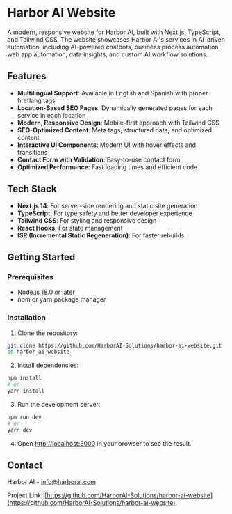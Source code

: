 # Harbor AI Website

A modern, responsive website for Harbor AI, built with Next.js, TypeScript, and Tailwind CSS. The website showcases Harbor AI's services in AI-driven automation, including AI-powered chatbots, business process automation, web app automation, data insights, and custom AI workflow solutions.

## Features

- **Multilingual Support**: Available in English and Spanish with proper hreflang tags
- **Location-Based SEO Pages**: Dynamically generated pages for each service in each location
- **Modern, Responsive Design**: Mobile-first approach with Tailwind CSS
- **SEO-Optimized Content**: Meta tags, structured data, and optimized content
- **Interactive UI Components**: Modern UI with hover effects and transitions
- **Contact Form with Validation**: Easy-to-use contact form
- **Optimized Performance**: Fast loading times and efficient code

## Tech Stack

- **Next.js 14**: For server-side rendering and static site generation
- **TypeScript**: For type safety and better developer experience
- **Tailwind CSS**: For styling and responsive design
- **React Hooks**: For state management
- **ISR (Incremental Static Regeneration)**: For faster rebuilds

## Getting Started

### Prerequisites

- Node.js 18.0 or later
- npm or yarn package manager

### Installation

1. Clone the repository:
```bash
git clone https://github.com/HarborAI-Solutions/harbor-ai-website.git
cd harbor-ai-website
```

2. Install dependencies:
```bash
npm install
# or
yarn install
```

3. Run the development server:
```bash
npm run dev
# or
yarn dev
```

4. Open [http://localhost:3000](http://localhost:3000) in your browser to see the result.

## Contact

Harbor AI - info@harborai.com

Project Link: [https://github.com/HarborAI-Solutions/harbor-ai-website](https://github.com/HarborAI-Solutions/harbor-ai-website)